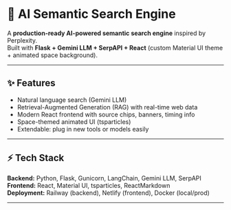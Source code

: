 # 🚀 AI Semantic Search Engine

A **production-ready AI-powered semantic search engine** inspired by Perplexity.  
Built with **Flask + Gemini LLM + SerpAPI + React** (custom Material UI theme + animated space background).

---

## ✨ Features
- Natural language search (Gemini LLM)  
- Retrieval-Augmented Generation (RAG) with real-time web data  
- Modern React frontend with source chips, banners, timing info  
- Space-themed animated UI (tsparticles)  
- Extendable: plug in new tools or models easily  

---

## ⚡️ Tech Stack
**Backend:** Python, Flask, Gunicorn, LangChain, Gemini LLM, SerpAPI  
**Frontend:** React, Material UI, tsparticles, ReactMarkdown  
**Deployment:** Railway (backend), Netlify (frontend), Docker (local/prod)  

---
